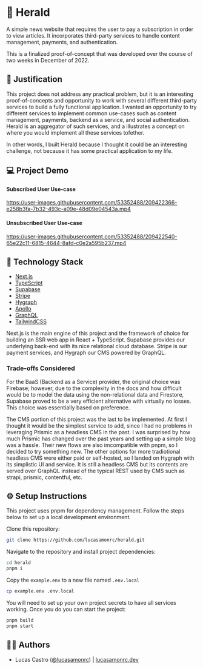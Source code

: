 # 📰 Herald

A simple news website that requires the user to pay a subscription in order to view articles. It incorporates third-party services to handle content management, payments, and authentication.

This is a finalized proof-of-concept that was developed over the course of two weeks in December of 2022.

## 🎯 Justification

This project does not address any practical problem, but it is an interesting proof-of-concepts and opportunity to work with several different third-party services to build a fully functional application. I wanted an opportunity to try different services to implement common use-cases such as content management, payments, backend as a service, and social authentication. Herald is an aggregator of such services, and a illustrates a concept on where you would implement all these services tofether.

In other words, I built Herald because I thought it could be an interesting challenge, not because it has some practical application to my life.

## 💻 Project Demo   

#### Subscribed User Use-case

https://user-images.githubusercontent.com/53352488/209422366-e258b3fa-7b32-493c-a09e-48d09e04543a.mp4

#### Unsubscribed User Use-case

https://user-images.githubusercontent.com/53352488/209422540-65e22c11-6815-4644-8afd-c0e2a595b237.mp4

## 🚀 Technology Stack

- [Next.js](https://nextjs.org)
- [TypeScript](https://www.typescriptlang.org/)
- [Supabase](https://www.supabase.com/)
- [Stripe](https://stripe.com/)
- [Hygraph](https://hygraph.com/)
- [Apollo](https://www.apollographql.com/)
- [GraphQL](https://graphql.org/)
- [TailwindCSS](https://tailwindcss.com/)

Next.js is the main engine of this project and the framework of choice for building an SSR web app in React + TypeScript. Supabase provides our underlying back-end with its nice relational cloud database. Stripe is our payment services, and Hygraph our CMS powered by GraphQL.

### Trade-offs Considered

For the BaaS (Backend as a Service) provider, the original choice was Firebase; however, due to the complexity in the docs and how difficult would be to model the data using the non-relational data and Firestore, Supabase proved to be a very efficient alternative with virtually no losses. This choice was essentially based on preference.

The CMS portion of this project was the last to be implemented. At first I thought it would be the simplest service to add, since I had no problems in leveraging Prismic as a headless CMS in the past. I was surprised by how much Prismic has changed over the past years and setting up a simple blog was a hassle. Their new flows are also imcompatible with pnpm, so I decided to try something new. The other options for more tradiotional headless CMS were either paid or self-hosted, so I landed on Hygraph with its simplistic UI and service. It is still a headless CMS but its contents are served over GraphQL instead of the typical REST used by CMS such as strapi, prismic, contentful, etc.

## ⚙️ Setup Instructions

This project uses pnpm for dependency management. Follow the steps below to set up a local development environment.

Clone this repository:

```sh
git clone https://github.com/lucasamonrc/herald.git
```

Navigate to the repository and install project dependencies:

```sh
cd herald
pnpm i
```

Copy the `example.env` to a new file named `.env.local`

```sh
cp example.env .env.local
```

You will need to set up your own project secrets to have all services working. Once you do you can start the project:

```sh
pnpm build
pnpm start
```

## 🧑‍💻 Authors

- Lucas Castro ([@lucasamonrc](https://github.com/lucasamonrc)) | [lucasamonrc.dev](https://lucasamonrc.dev) 
